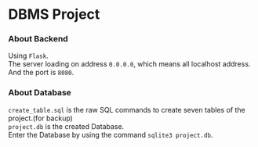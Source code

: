 # DBMS Project

### About Backend
Using `Flask`. <br />
The server loading on address `0.0.0.0`, which means all localhost address. <br />
And the port is `8080`. <br />


### About Database 
`create_table.sql` is the raw SQL commands to create seven tables of the project.(for backup) <br />
`project.db` is the created Database. <br />
Enter the Database by using the command `sqlite3 project.db`.

